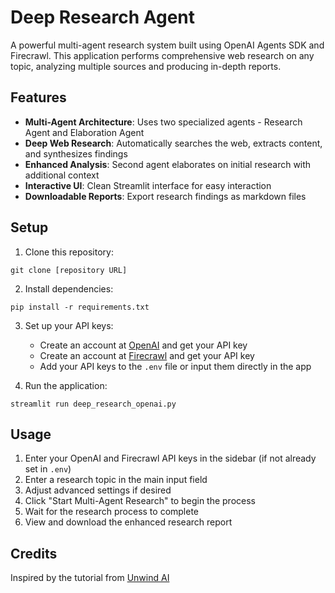 # Deep Research Agent

A powerful multi-agent research system built using OpenAI Agents SDK and Firecrawl. This application performs comprehensive web research on any topic, analyzing multiple sources and producing in-depth reports.

## Features

- **Multi-Agent Architecture**: Uses two specialized agents - Research Agent and Elaboration Agent
- **Deep Web Research**: Automatically searches the web, extracts content, and synthesizes findings
- **Enhanced Analysis**: Second agent elaborates on initial research with additional context
- **Interactive UI**: Clean Streamlit interface for easy interaction
- **Downloadable Reports**: Export research findings as markdown files

## Setup

1. Clone this repository:
```
git clone [repository URL]
```

2. Install dependencies:
```
pip install -r requirements.txt
```

3. Set up your API keys:
   - Create an account at [OpenAI](https://platform.openai.com/) and get your API key
   - Create an account at [Firecrawl](https://www.firecrawl.dev/) and get your API key
   - Add your API keys to the `.env` file or input them directly in the app

4. Run the application:
```
streamlit run deep_research_openai.py
```

## Usage

1. Enter your OpenAI and Firecrawl API keys in the sidebar (if not already set in `.env`)
2. Enter a research topic in the main input field
3. Adjust advanced settings if desired
4. Click "Start Multi-Agent Research" to begin the process
5. Wait for the research process to complete
6. View and download the enhanced research report

## Credits

Inspired by the tutorial from [Unwind AI](https://www.theunwindai.com/p/build-a-deep-research-agent-with-openai-agents-sdk-and-firecrawl)
